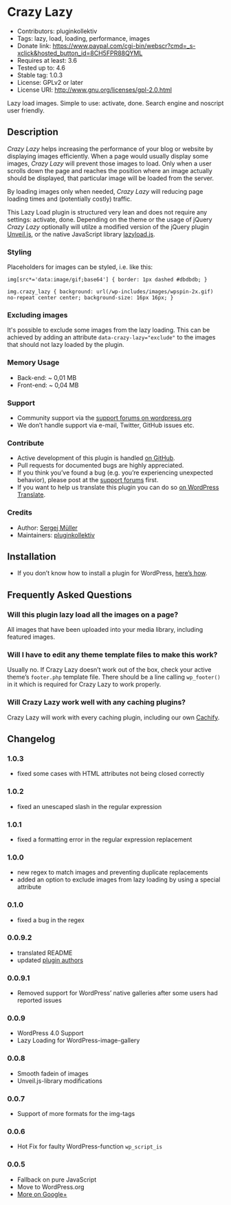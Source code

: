 # Crazy Lazy #
* Contributors:      pluginkollektiv
* Tags:              lazy, load, loading, performance, images
* Donate link:       https://www.paypal.com/cgi-bin/webscr?cmd=_s-xclick&hosted_button_id=8CH5FPR88QYML
* Requires at least: 3.6
* Tested up to:      4.6
* Stable tag:        1.0.3
* License:           GPLv2 or later
* License URI:       http://www.gnu.org/licenses/gpl-2.0.html


Lazy load images. Simple to use: activate, done. Search engine and noscript user friendly.


## Description ##
*Crazy Lazy* helps increasing the performance of your blog or website by displaying images efficiently. When a page would usually display some images, *Crazy Lazy* will prevent those images to load. Only when a user scrolls down the page and reaches the position where an image actually should be displayed, that particular image will be loaded from the server.

By loading images only when needed, *Crazy Lazy* will reducing page loading times and (potentially costly) traffic.

This Lazy Load plugin is structured very lean and does not require any settings: activate, done. Depending on the theme or the usage of jQuery *Crazy Lazy* optionally will utilze a modified version of the jQuery plugin [Unveil.js](https://github.com/luis-almeida/unveil), or the native JavaScript library [lazyload.js](https://gist.github.com/miloplacencia/3931803).

### Styling ###
Placeholders for images can be styled, i.e. like this:

`img[src*='data:image/gif;base64'] {
    border: 1px dashed #dbdbdb;
}`

`img.crazy_lazy {
    background: url(/wp-includes/images/wpspin-2x.gif) no-repeat center center;
    background-size: 16px 16px;
}`

### Excluding images ###
It's possible to exclude some images from the lazy loading. This can be achieved by adding an attribute `data-crazy-lazy="exclude"` to the images that should not lazy loaded by the plugin. 

### Memory Usage ###
* Back-end: ~ 0,01 MB
* Front-end: ~ 0,04 MB

### Support ###
* Community support via the [support forums on wordpress.org](https://wordpress.org/support/plugin/crazy-lazy)
* We don’t handle support via e-mail, Twitter, GitHub issues etc.

### Contribute ###
* Active development of this plugin is handled [on GitHub](https://github.com/pluginkollektiv/crazy-lazy).
* Pull requests for documented bugs are highly appreciated.
* If you think you’ve found a bug (e.g. you’re experiencing unexpected behavior), please post at the [support forums](https://wordpress.org/support/plugin/crazy-lazy) first.
* If you want to help us translate this plugin you can do so [on WordPress Translate](https://translate.wordpress.org/projects/wp-plugins/crazy-lazy).

### Credits ###
* Author: [Sergej Müller](https://sergejmueller.github.io/)
* Maintainers: [pluginkollektiv](http://pluginkollektiv.org/)


## Installation ##
* If you don’t know how to install a plugin for WordPress, [here’s how](http://codex.wordpress.org/Managing_Plugins#Installing_Plugins).


## Frequently Asked Questions ##
### Will this plugin lazy load all the images on a page? ###
All images that have been uploaded into your media library, including featured images.

### Will I have to edit any theme template files to make this work? ###
Usually no. If Crazy Lazy doesn’t work out of the box, check your active theme’s `footer.php` template file. There should be a line calling `wp_footer()` in it which is required for Crazy Lazy to work properly.


### Will Crazy Lazy work well with any caching plugins? ###
Crazy Lazy will work with every caching plugin, including our own [Cachify](https://wordpress.org/plugins/cachify/).


## Changelog ##
### 1.0.3 ###
* fixed some cases with HTML attributes not being closed correctly

### 1.0.2 ###
* fixed an unescaped slash in the regular expression

### 1.0.1 ###
* fixed a formatting error in the regular expression replacement

### 1.0.0 ###
* new regex to match images and preventing duplicate replacements
* added an option to exclude images from lazy loading by using a special attribute

### 0.1.0 ###
* fixed a bug in the regex

### 0.0.9.2 ###
* translated README
* updated [plugin authors](https://gist.github.com/glueckpress/f058c0ab973d45a72720)

### 0.0.9.1 ###
* Removed support for WordPress’ native galleries after some users had reported issues

### 0.0.9 ###
* WordPress 4.0 Support
* Lazy Loading for WordPress-image-gallery

### 0.0.8 ###
* Smooth fadein of images
* Unveil.js-library modifications

### 0.0.7 ###
* Support of more formats for the img-tags

### 0.0.6 ###
* Hot Fix for faulty WordPress-function `wp_script_is`

### 0.0.5 ###
* Fallback on pure JavaScript
* Move to WordPress.org
* [More on Google+](https://plus.google.com/110569673423509816572/posts/SnhULufzrMF)
